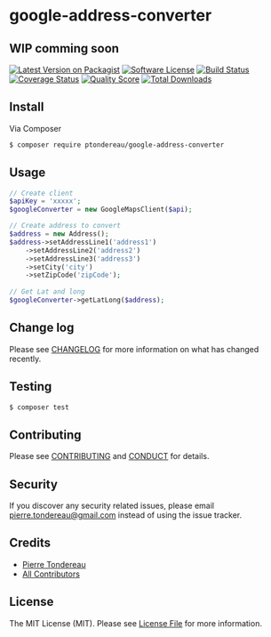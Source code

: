 # google-address-converter

## WIP comming soon

[![Latest Version on Packagist][ico-version]][link-packagist]
[![Software License][ico-license]](LICENSE.md)
[![Build Status](https://travis-ci.org/ptondereau/Google-Address-Converter.svg?branch=master)](https://travis-ci.org/ptondereau/Google-Address-Converter)[![Coverage Status][ico-scrutinizer]][link-scrutinizer]
[![Quality Score][ico-code-quality]][link-code-quality]
[![Total Downloads][ico-downloads]][link-downloads]

## Install

Via Composer

``` bash
$ composer require ptondereau/google-address-converter
```

## Usage

``` php
// Create client
$apiKey = 'xxxxx';
$googleConverter = new GoogleMapsClient($api);

// Create address to convert
$address = new Address();
$address->setAddressLine1('address1')
    ->setAddressLine2('address2')
    ->setAddressLine3('address3')
    ->setCity('city')
    ->setZipCode('zipCode');
    
// Get Lat and long
$googleConverter->getLatLong($address);
```

## Change log

Please see [CHANGELOG](CHANGELOG.md) for more information on what has changed recently.

## Testing

``` bash
$ composer test
```

## Contributing

Please see [CONTRIBUTING](CONTRIBUTING.md) and [CONDUCT](CONDUCT.md) for details.

## Security

If you discover any security related issues, please email pierre.tondereau@gmail.com instead of using the issue tracker.

## Credits

- [Pierre Tondereau][link-author]
- [All Contributors][link-contributors]

## License

The MIT License (MIT). Please see [License File](LICENSE.md) for more information.

[ico-version]: https://img.shields.io/packagist/v/ptondereau/google-address-converter.svg?style=flat-square
[ico-license]: https://img.shields.io/badge/license-MIT-brightgreen.svg?style=flat-square
[ico-travis]: https://img.shields.io/travis/ptondereau/google-address-converter/master.svg?style=flat-square
[ico-scrutinizer]: https://img.shields.io/scrutinizer/coverage/g/ptondereau/google-address-converter.svg?style=flat-square
[ico-code-quality]: https://img.shields.io/scrutinizer/g/ptondereau/google-address-converter.svg?style=flat-square
[ico-downloads]: https://img.shields.io/packagist/dt/ptondereau/google-address-converter.svg?style=flat-square

[link-packagist]: https://packagist.org/packages/ptondereau/google-address-converter
[link-travis]: https://travis-ci.org/ptondereau/google-address-converter
[link-scrutinizer]: https://scrutinizer-ci.com/g/ptondereau/google-address-converter/code-structure
[link-code-quality]: https://scrutinizer-ci.com/g/ptondereau/google-address-converter
[link-downloads]: https://packagist.org/packages/ptondereau/google-address-converter
[link-author]: https://github.com/ptondereau
[link-contributors]: ../../contributors
